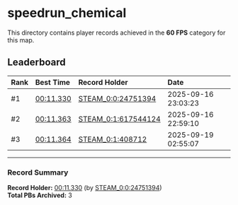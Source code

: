 # speedrun_chemical

This directory contains player records achieved in the **60 FPS** category for this map.

## Leaderboard

| Rank | Best Time | Record Holder | Date                |
| :--- | :-------- | :------------ | :------------------ |
| #1   | [00:11.330](./00011330_STEAM_0_0_24751394_20250916-230323.zip) | [STEAM_0:0:24751394](https://speedrun16.com/profile/STEAM_0:0:24751394)   | 2025-09-16 23:03:23 |
| #2   | [00:11.363](./00011363_STEAM_0_1_617544124_20250916-225910.zip) | [STEAM_0:1:617544124](https://speedrun16.com/profile/STEAM_0:1:617544124)   | 2025-09-16 22:59:10 |
| #3   | [00:11.364](./00011364_STEAM_0_1_408712_20250919-025507.zip) | [STEAM_0:1:408712](https://speedrun16.com/profile/STEAM_0:1:408712)   | 2025-09-19 02:55:07 |

---

### Record Summary
**Record Holder:** [00:11.330](./00011330_STEAM_0_0_24751394_20250916-230323.zip) (by [STEAM_0:0:24751394](https://speedrun16.com/profile/STEAM_0:0:24751394))  
**Total PBs Archived:** 3